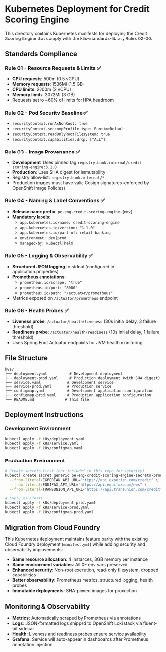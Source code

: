 # Kubernetes Deployment for Credit Scoring Engine

This directory contains Kubernetes manifests for deploying the Credit Scoring Engine that comply with the k8s-standards-library Rules 02-06.

## Standards Compliance

### Rule 01 - Resource Requests & Limits ✅
- **CPU requests**: 500m (0.5 vCPU)
- **Memory requests**: 1536Mi (1.5 GB)
- **CPU limits**: 2000m (2 vCPU)
- **Memory limits**: 3072Mi (3 GB)
- Requests set to ~60% of limits for HPA headroom

### Rule 02 - Pod Security Baseline ✅
- `securityContext.runAsNonRoot: true`
- `securityContext.seccompProfile.type: RuntimeDefault`
- `securityContext.readOnlyRootFilesystem: true`
- `securityContext.capabilities.drop: ["ALL"]`

### Rule 03 - Image Provenance ✅
- **Development**: Uses pinned tag `registry.bank.internal/credit-scoring-engine:3.1.0`
- **Production**: Uses SHA digest for immutability
- Registry allow-list: `registry.bank.internal/*`
- Production images must have valid Cosign signatures (enforced by OpenShift Image Policies)

### Rule 04 - Naming & Label Conventions ✅
- **Release name prefix**: `pe-eng-credit-scoring-engine-{env}`
- **Mandatory labels**:
  - `app.kubernetes.io/name: credit-scoring-engine`
  - `app.kubernetes.io/version: "3.1.0"`
  - `app.kubernetes.io/part-of: retail-banking`
  - `environment: dev|prod`
  - `managed-by: kubectl|helm`

### Rule 05 - Logging & Observability ✅
- **Structured JSON logging** to stdout (configured in application.properties)
- **Prometheus annotations**:
  - `prometheus.io/scrape: "true"`
  - `prometheus.io/port: "8080"`
  - `prometheus.io/path: "/actuator/prometheus"`
- Metrics exposed on `/actuator/prometheus` endpoint

### Rule 06 - Health Probes ✅
- **Liveness probe**: `/actuator/health/liveness` (30s initial delay, 3 failure threshold)
- **Readiness probe**: `/actuator/health/readiness` (10s initial delay, 1 failure threshold)
- Uses Spring Boot Actuator endpoints for JVM health monitoring

## File Structure

```
k8s/
├── deployment.yaml          # Development deployment
├── deployment-prod.yaml     # Production deployment (with SHA digest)
├── service.yaml            # Development service
├── service-prod.yaml       # Production service
├── configmap.yaml          # Development application configuration
├── configmap-prod.yaml     # Production application configuration
└── README.md              # This file
```

## Deployment Instructions

### Development Environment
```bash
kubectl apply -f k8s/deployment.yaml
kubectl apply -f k8s/service.yaml
kubectl apply -f k8s/configmap.yaml
```

### Production Environment
```bash
# Create secrets first (not included in this repo for security)
kubectl create secret generic pe-eng-credit-scoring-engine-secrets-prod \
  --from-literal=EXPERIAN_API_URL="https://api.experian.com/credit" \
  --from-literal=EQUIFAX_API_URL="https://api.equifax.com/ews" \
  --from-literal=TRANSUNION_API_URL="https://api.transunion.com/credit"

# Apply manifests
kubectl apply -f k8s/deployment-prod.yaml
kubectl apply -f k8s/service-prod.yaml
kubectl apply -f k8s/configmap-prod.yaml
```

## Migration from Cloud Foundry

This Kubernetes deployment maintains feature parity with the existing Cloud Foundry deployment (`manifest.yml`) while adding security and observability improvements:

- **Same resource allocation**: 4 instances, 3GB memory per instance
- **Same environment variables**: All CF env vars preserved
- **Enhanced security**: Non-root execution, read-only filesystem, dropped capabilities
- **Better observability**: Prometheus metrics, structured logging, health probes
- **Immutable deployments**: SHA-pinned images for production

## Monitoring & Observability

- **Metrics**: Automatically scraped by Prometheus via annotations
- **Logs**: JSON-formatted logs shipped to OpenShift Loki stack via fluent-bit sidecar
- **Health**: Liveness and readiness probes ensure service availability
- **Grafana**: Service will auto-appear in dashboards after Prometheus annotation injection
